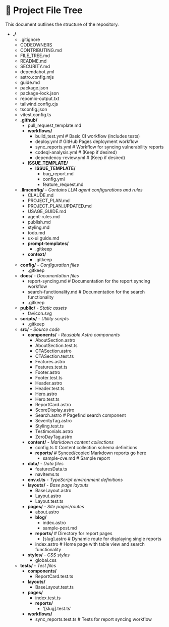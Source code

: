 # 📁 Project File Tree
This document outlines the structure of the repository.
- **./**
    - .gitignore
    - CODEOWNERS
    - CONTRIBUTING.md
    - FILE_TREE.md
    - README.md
    - SECURITY.md
    - dependabot.yml
    - astro.config.mjs
    - guide.md
    - package.json
    - package-lock.json
    - repomix-output.txt
    - tailwind.config.cjs
    - tsconfig.json
    - vitest.config.ts
    - **.github/**
        - pull_request_template.md
        - **workflows/**
            - build_test.yml # Basic CI workflow (includes tests)
            - deploy.yml # GitHub Pages deployment workflow
            - sync_reports.yml # Workflow for syncing vulnerability reports
            - codeql-analysis.yml # (Keep if desired)
            - dependency-review.yml # (Keep if desired)
        - **ISSUE_TEMPLATE/**
            - **ISSUE_TEMPLATE/**
                - bug_report.md
                - config.yml
                - feature_request.md
    - **.llmconfig/** - *Contains LLM agent configurations and rules*
        - CLAUDE.md
        - PROJECT_PLAN.md
        - PROJECT_PLAN_UPDATED.md
        - USAGE_GUIDE.md
        - agent-rules.md
        - publish.md
        - styling.md
        - todo.md
        - ux-ui guide.md
        - **prompt-templates/**
            - .gitkeep
        - **context/**
            - .gitkeep
    - **config/** - *Configuration files*
        - .gitkeep
    - **docs/** - *Documentation files*
        - report-syncing.md # Documentation for the report syncing workflow
        - search-functionality.md # Documentation for the search functionality
        - .gitkeep
    - **public/** - *Static assets*
        - favicon.svg
    - **scripts/** - *Utility scripts*
        - .gitkeep
    - **src/** - *Source code*
        - **components/** - *Reusable Astro components*
            - AboutSection.astro
            - AboutSection.test.ts
            - CTASection.astro
            - CTASection.test.ts
            - Features.astro
            - Features.test.ts
            - Footer.astro
            - Footer.test.ts
            - Header.astro
            - Header.test.ts
            - Hero.astro
            - Hero.test.ts
            - ReportCard.astro
            - ScoreDisplay.astro
            - Search.astro # Pagefind search component
            - SeverityTag.astro
            - Styling.test.ts
            - Testimonials.astro
            - ZeroDayTag.astro
        - **content/** - *Markdown content collections*
            - config.ts # Content collection schema definitions
            - **reports/** # Synced/copied Markdown reports go here
                - sample-cve.md # Sample report
        - **data/** - *Data files*
            - featuresData.ts
            - navItems.ts
        - **env.d.ts** - *TypeScript environment definitions*
        - **layouts/** - *Base page layouts*
            - BaseLayout.astro
            - Layout.astro
            - Layout.test.ts
        - **pages/** - *Site pages/routes*
            - about.astro
            - **blog/**
                - index.astro
                - sample-post.md
            - **reports/** # Directory for report pages
                - [slug].astro # Dynamic route for displaying single reports
            - index.astro # Home page with table view and search functionality
        - **styles/** - *CSS styles*
            - global.css
    - **tests/** - *Test files*
        - **components/**
            - ReportCard.test.ts
        - **layouts/**
            - BaseLayout.test.ts
        - **pages/**
            - index.test.ts
            - **reports/**
                - '[slug].test.ts'
        - **workflows/**
            - sync_reports.test.ts # Tests for report syncing workflow